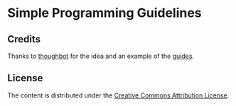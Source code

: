 Simple Programming Guidelines
=============================

Credits
-------

Thanks to [thoughbot][thoughtbot-homepage] for the idea and an example of the [guides][thoughtbot-guides].

License
-------

The content is distributed under the [Creative Commons Attribution License][license-creative-commons].

[license-creative-commons]: http://creativecommons.org/licenses/by/3.0/
[thoughtbot-homepage]: https://thoughtbot.com/
[thoughtbot-guides]: https://github.com/thoughtbot/guides/
